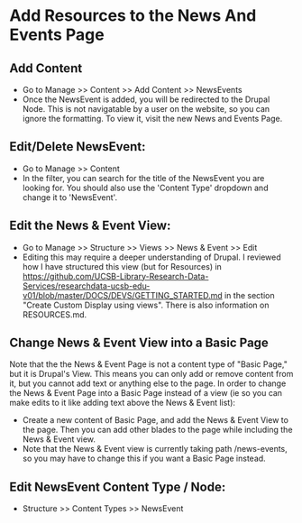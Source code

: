 # Add Resources to the News And Events Page

## Add Content
- Go to Manage >> Content >> Add Content >> NewsEvents
- Once the NewsEvent is added, you will be redirected to the Drupal Node.  This is not navigatable by a user on the website, so you can ignore the formatting.  To view it, visit the new News and Events Page.

## Edit/Delete NewsEvent:
- Go to Manage >> Content
- In the filter, you can search for the title of the NewsEvent you are looking for.  You should also use the 'Content Type' dropdown and change it to 'NewsEvent'.  

## Edit the News & Event View:
- Go to Manage >> Structure >> Views >> News & Event >> Edit
- Editing this may require a deeper understanding of Drupal.  I reviewed how I have structured this view (but for Resources) in https://github.com/UCSB-Library-Research-Data-Services/researchdata-ucsb-edu-v01/blob/master/DOCS/DEVS/GETTING_STARTED.md in the section "Create Custom Display using views". There is also information on RESOURCES.md. 

## Change News & Event View into a Basic Page
Note that the the News & Event Page is not a content type of "Basic Page," but it is Drupal's View.  This means you can only add or remove content from it, but you cannot add text or anything else to the page.  In order to change the News & Event Page into a Basic Page instead of a view (ie so you can make edits to it like adding text above the News & Event list):
- Create a new content of Basic Page, and add the News & Event View to the page.  Then you can add other blades to the page while including the News & Event view.  
- Note that the News & Event view is currently taking path /news-events, so you may have to change this if you want a Basic Page instead.

## Edit NewsEvent Content Type / Node:
- Structure >> Content Types >> NewsEvent
